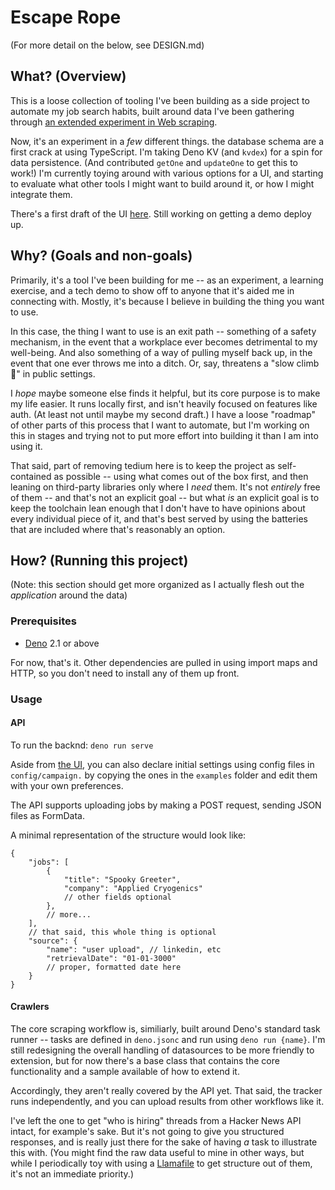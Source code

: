 # Escape Rope

(For more detail on the below, see DESIGN.md)

## What? (Overview)

This is a loose collection of tooling I've been building as a side project to
automate my job search habits, built around data I've been gathering through
[an extended experiment in Web scraping](https://bhmt.dev/blog/scraping).

Now, it's an experiment in a _few_ different things. the database schema are a
first crack at using TypeScript. I'm taking Deno KV (and `kvdex`) for a spin for
data persistence. (And contributed `getOne` and `updateOne` to get this to
work!) I'm currently toying around with various options for a UI, and starting
to evaluate what other tools I might want to build around it, or how I might
integrate them.

There's a first draft of the UI
[here](https://github.com/chaosharmonic/escape-rope-ui). Still working on getting
a demo deploy up.

## Why? (Goals and non-goals)

Primarily, it's a tool I've been building for me -- as an experiment, a learning
exercise, and a tech demo to show off to anyone that it's aided me in connecting
with. Mostly, it's because I believe in building the thing you want to use.

In this case, the thing I want to use is an exit path -- something of a safety
mechanism, in the event that a workplace ever becomes detrimental to my
well-being. And also something of a way of pulling myself back up, in the event
that one ever throws me into a ditch. Or, say, threatens a "slow climb 🧗" in
public settings.

I _hope_ maybe someone else finds it helpful, but its core purpose is to make my
life easier. It runs locally  first, and isn't heavily focused on features like
auth. (At least not until maybe my second draft.) I have a loose "roadmap" of
other parts of this process that I want to automate, but I'm working on this in
stages and trying not to put more effort into building it than I am into using it.

That said, part of removing tedium here is to keep the project as self-contained
as possible -- using what comes out of the box first, and then leaning on
third-party libraries only where I _need_ them. It's not _entirely_ free of them
-- and that's not an explicit goal -- but what _is_ an explicit goal is to keep
the toolchain lean enough that I don't have to have opinions about every
individual piece of it, and that's best served by using the batteries that are
included where that's reasonably an option.

## How? (Running this project)

(Note: this section should get more organized as I actually flesh out the
_application_ around the data)

### Prerequisites

- [Deno](https://deno.com/) 2.1 or above

For now, that's it. Other dependencies are pulled in using import maps and HTTP,
so you don't need to install any of them up front.

### Usage

#### API

To run the backnd: `deno run serve`

Aside from [the UI](https://github.com/chaosharmonic/escape-rope-ui), you can
also declare initial settings using config files in `config/campaign.` by
copying the ones in the `examples` folder and edit them with your own
preferences.

<!-- TODO: simplify this explanation, this API, or both -->
The API supports uploading jobs by making a POST request, sending JSON files
as FormData.

A minimal representation of the structure would look like:

```jsonc
{
    "jobs": [
        {
            "title": "Spooky Greeter",
            "company": "Applied Cryogenics"
            // other fields optional
        },
        // more...
    ],
    // that said, this whole thing is optional
    "source": {
        "name": "user upload", // linkedin, etc
        "retrievalDate": "01-01-3000"
        // proper, formatted date here
    }
}
```

#### Crawlers

The core scraping workflow is, similiarly, built around Deno's standard task
runner -- tasks are defined in `deno.jsonc` and run using `deno run {name}`.
I'm still redesigning the overall handling of datasources to be more friendly
to extension, but for now there's a base class that contains the core
functionality and a sample available of how to extend it.

Accordingly, they aren't really covered by the API yet. That said, the tracker
runs independently, and you can upload results from other workflows like it.

I've left the one to get "who is hiring" threads from a Hacker News API intact,
for example's sake. But it's not going to give you structured responses, and is
really just there for the sake of having _a_ task to illustrate this with. (You
might find the raw data useful to mine in other ways, but while I periodically
toy with using a [Llamafile](https://github.com/mozilla-ocho/llamafile) to get
structure out of them, it's not an immediate priority.)
